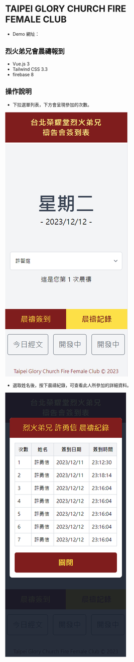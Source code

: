 # TAIPEI GLORY CHURCH FIRE FEMALE CLUB

- Demo 網址：

## 烈火弟兄會晨禱報到

- Vue.js 3
- Tailwind CSS 3.3
- firebase 8

## 操作說明

- 下拉選單列表，下方會呈現參加的次數。

![Alt text](image.png)

- 選取姓名後，按下晨禱紀錄，可查看此人所參加的詳細資料。

![Alt text](image-1.png)
